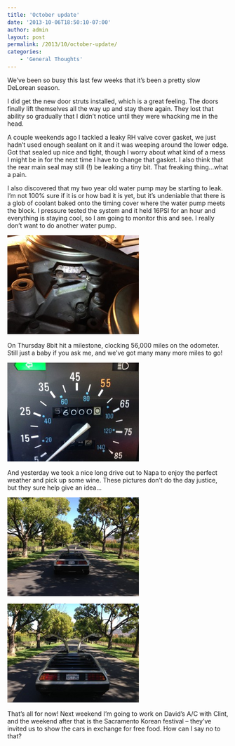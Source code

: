 ```yaml
---
title: 'October update'
date: '2013-10-06T18:50:10-07:00'
author: admin
layout: post
permalink: /2013/10/october-update/
categories:
    - 'General Thoughts'
---
```


We’ve been so busy this last few weeks that it’s been a pretty slow DeLorean season.

I did get the new door struts installed, which is a great feeling. The doors finally lift themselves all the way up and stay there again. They lost that ability so gradually that I didn’t notice until they were whacking me in the head.

A couple weekends ago I tackled a leaky RH valve cover gasket, we just hadn’t used enough sealant on it and it was weeping around the lower edge. Got that sealed up nice and tight, though I worry about what kind of a mess I might be in for the next time I have to change that gasket. I also think that the rear main seal may still (!) be leaking a tiny bit. That freaking thing…what a pain.

I also discovered that my two year old water pump may be starting to leak. I’m not 100% sure if it is or how bad it is yet, but it’s undeniable that there is a glob of coolant baked onto the timing cover where the water pump meets the block. I pressure tested the system and it held 16PSI for an hour and everything is staying cool, so I am going to monitor this and see. I really don’t want to do another water pump.

[![waterpump](/assets/images/2013/10/waterpump-300x225.jpg)](/assets/images/2013/10/waterpump.jpg)

On Thursday 8bit hit a milestone, clocking 56,000 miles on the odometer. Still just a baby if you ask me, and we’ve got many many more miles to go!

[![2100at56k](/assets/images/2013/10/2100at56k-300x225.jpg)](/assets/images/2013/10/2100at56k.jpg)

And yesterday we took a nice long drive out to Napa to enjoy the perfect weather and pick up some wine. These pictures don’t do the day justice, but they sure help give an idea…

[![photo 1](/assets/images/2013/10/photo-1-300x225.jpg)](/assets/images/2013/10/photo-1.jpg)

[![photo 2](/assets/images/2013/10/photo-2-300x225.jpg)](/assets/images/2013/10/photo-2.jpg)

That’s all for now! Next weekend I’m going to work on David’s A/C with Clint, and the weekend after that is the Sacramento Korean festival – they’ve invited us to show the cars in exchange for free food. How can I say no to that?